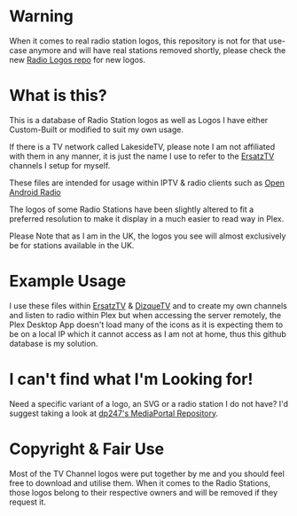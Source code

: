 # Warning
When it comes to real radio station logos, this repository is not for that use-case anymore and will have real stations removed shortly, please check the new [Radio Logos repo](https://github.com/TypicalNerds/radio-logos) for new logos.

# What is this?
This is a database of Radio Station logos as well as Logos I have either Custom-Built or modified to suit my own usage.

If there is a TV network called LakesideTV, please note I am not affiliated with them in any manner, it is just the name I use to refer to the [ErsatzTV](https://github.com/ErsatzTV/ErsatzTV) channels I setup for myself.

These files are intended for usage within IPTV & radio clients such as [Open Android Radio](https://github.com/TypicalNerds/Open-Android-Radio/)

The logos of some Radio Stations have been slightly altered to fit a preferred resolution to make it display in a much easier to read way in Plex.

Please Note that as I am in the UK, the logos you see will almost exclusively be for stations available in the UK.

# Example Usage
I use these files within [ErsatzTV](https://github.com/ErsatzTV/ErsatzTV) & [DizqueTV](https://github.com/vexorian/dizquetv) and to create my own channels and listen to radio within Plex but when accessing the server remotely, the Plex Desktop App doesn't load many of the icons as it is expecting them to be on a local IP which it cannot access as I am not at home, thus this github database is my solution.

# I can't find what I'm Looking for!
Need a specific variant of a logo, an SVG or a radio station I do not have?
I'd suggest taking a look at [dp247's MediaPortal Repository](https://github.com/dp247/mediaportal-uk-logos/).

# Copyright & Fair Use
Most of the TV Channel logos were put together by me and you should feel free to download and utilise them.
When it comes to the Radio Stations, those logos belong to their respective owners and will be removed if they request it.
